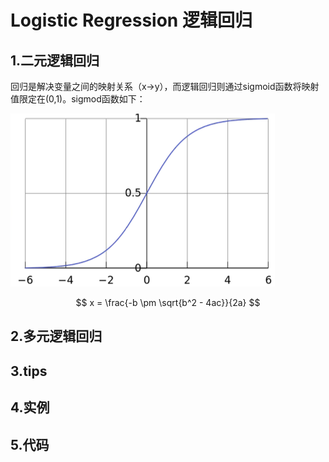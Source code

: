  
# Logistic Regression 逻辑回归
## 1.二元逻辑回归   
回归是解决变量之间的映射关系（x->y），而逻辑回归则通过sigmoid函数将映射值限定在(0,1)。sigmod函数如下：  

![sigmoid](./sigmod.png "sigmoid") 
 

 <script type="text/javascript" src="http://cdn.mathjax.org/mathjax/latest/MathJax.js?config=default"></script> 
 
 
 $$  x = \frac{-b \pm \sqrt{b^2 - 4ac}}{2a} $$ 
 
## 2.多元逻辑回归  
## 3.tips  

## 4.实例 
 
## 5.代码